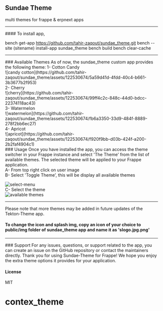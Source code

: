 ## Sundae Theme

multi themes for frappe & erpnext apps
<hr>
#### To install app,

bench get-app https://github.com/tahir-zaqout/sundae_theme.git
bench --site (sitename) install-app sundae_theme
bench build
bench clear-cache
<hr>
### Available Themes
As of now, the sundae_theme custom app provides the following theme:
1- Cotton Candy<br>
![candy cotton](https://github.com/tahir-zaqout/sundae_theme/assets/122530674/5a59d41d-4fdd-40c4-b661-3b3677b2f953)
<br>
2- Cherry
<br>
![cherry](https://github.com/tahir-zaqout/sundae_theme/assets/122530674/99ff4c2c-848c-44d0-bdcc-22374118ac43)
<br>
3- Watermelon
<br>
![watermelon](https://github.com/tahir-zaqout/sundae_theme/assets/122530674/fb6a3350-33d9-484f-8889-278f2bb6ec27)
<br>
4- Apricot
<br>
![apricot](https://github.com/tahir-zaqout/sundae_theme/assets/122530674/f920f9bb-d03b-424f-a200-2b2faf4904c1)

<br>
### Usage
Once you have installed the app, you can access the theme switcher in your Frappe instance and select 'The Theme' from the list of available themes.
The selected theme will be applied to your Frappe application.
<br>
A- From top right click on user image
<br>
B- Select 'Toggle Theme', this will be display all available themes
<br>

![select-menu](https://github.com/tahir-zaqout/sundae_theme/assets/122530674/4f62d1a6-359c-430e-9b11-a1445e9564f3)
<br>
C- Select the theme
<br>
![available themes](https://github.com/tahir-zaqout/sundae_theme/assets/122530674/70c97e30-2bd4-43a8-b972-85f3f4c05fc5)
<hr>

Please note that more themes may be added in future updates of the Tekton-Theme app.
#### To change the icon and splash img, copy an icon of your choice  to public/img folder of sundae_theme app and name it as 'slogo.jpg.png'
<hr>
### Support
For any issues, questions, or support related to the app, you can create an issue on the GitHub repository or contact the maintainers directly.
Thank you for using Sundae-Theme for Frappe! We hope you enjoy the extra theme options it provides for your application.


#### License

MIT
# contex_theme
